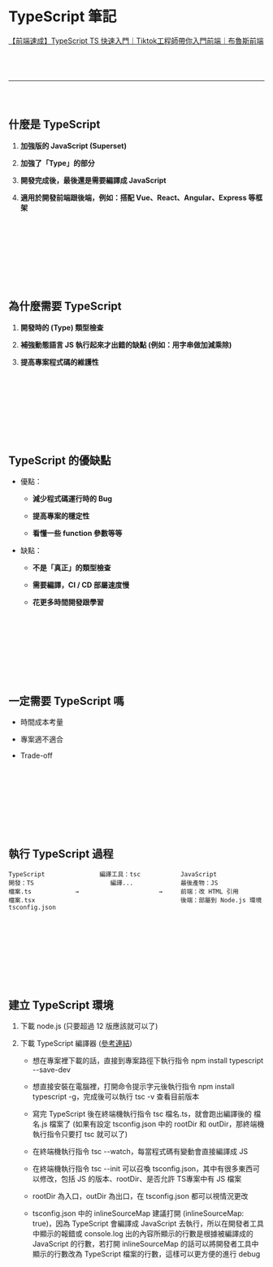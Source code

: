 # TypeScript 筆記

[【前端速成】TypeScript TS 快速入門｜Tiktok工程師帶你入門前端｜布魯斯前端](https://www.youtube.com/watch?v=GinkGJZBHIY&list=PLpg39DIMCVqzG7gy_RPdsBIy4wzD5Kqip&index=136&t=7431s)



###### <br/>

---

###### <br/>



## 什麼是 TypeScript

1. **加強版的 JavaScript (Superset)**

2. **加強了「Type」的部分**

3. **開發完成後，最後還是需要編譯成 JavaScript**

4. **適用於開發前端跟後端，例如：搭配 Vue、React、Angular、Express 等框架**

###### <br/>
###### <br/>
###### <br/>





## 為什麼需要 TypeScript

1. **開發時的 (Type) 類型檢查**

2. **補強動態語言 JS 執行起來才出錯的缺點 (例如：用字串做加減乘除)**

3. **提高專案程式碼的維護性**

###### <br/>
###### <br/>
###### <br/>





## TypeScript 的優缺點

- 優點：

    - **減少程式碼運行時的 Bug**

    - **提高專案的穩定性**

    - **看懂一些 function 參數等等**
    
- 缺點：

    - **不是「真正」的類型檢查**

    - **需要編譯，CI / CD 部屬速度慢**

    - **花更多時間開發跟學習**

###### <br/>
###### <br/>
###### <br/>





## 一定需要 TypeScript 嗎

- 時間成本考量

- 專案適不適合

- Trade-off

###### <br/>
###### <br/>
###### <br/>





## 執行 TypeScript 過程

```
TypeScript               編譯工具：tsc           JavaScript
開發：TS                     編譯...             最後產物：JS
檔案.ts            →                      →     前端：改 HTML 引用
檔案.tsx                                        後端：部屬到 Node.js 環境
tsconfig.json
```

###### <br/>
###### <br/>
###### <br/>





## 建立 TypeScript 環境

1. 下載 node.js (只要超過 12 版應該就可以了)

2. 下載 TypeScript 編譯器 ([參考連結](https://www.typescriptlang.org/))

    - 想在專案裡下載的話，直接到專案路徑下執行指令 npm install typescript --save-dev

    - 想直接安裝在電腦裡，打開命令提示字元後執行指令 npm install typescript -g，完成後可以執行 tsc -v 查看目前版本

    - 寫完 TypeScript 後在終端機執行指令 tsc 檔名.ts，就會跑出編譯後的 檔名.js 檔案了 (如果有設定  tsconfig.json 中的 rootDir 和 outDir，那終端機執行指令只要打 tsc 就可以了)

    - 在終端機執行指令 tsc --watch，每當程式碼有變動會直接編譯成 JS

    - 在終端機執行指令 tsc --init 可以召喚 tsconfig.json，其中有很多東西可以修改，包括 JS 的版本、rootDir、是否允許 TS專案中有 JS 檔案

    - rootDir 為入口，outDir 為出口，在 tsconfig.json 都可以視情況更改

    - tsconfig.json 中的 inlineSourceMap 建議打開 (inlineSourceMap: true)，因為 TypeScript 會編譯成 JavaScript 去執行，所以在開發者工具中顯示的報錯或 console.log 出的內容所顯示的行數是根據被編譯成的 JavaScript 的行數，若打開 inlineSourceMap 的話可以將開發者工具中顯示的行數改為 TypeScript 檔案的行數，這樣可以更方便的進行 debug